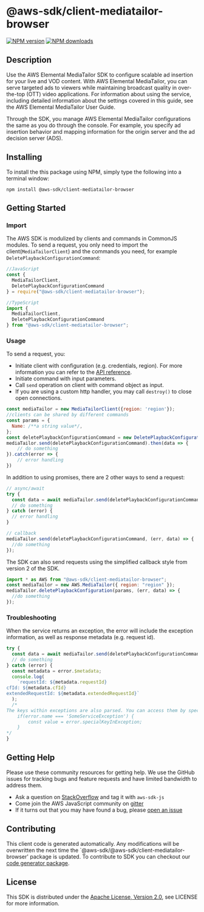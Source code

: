 # @aws-sdk/client-mediatailor-browser

[![NPM version](https://img.shields.io/npm/v/@aws-sdk/client-mediatailor-browser/preview.svg)](https://www.npmjs.com/package/@aws-sdk/client-mediatailor-browser)
[![NPM downloads](https://img.shields.io/npm/dm/@aws-sdk/client-mediatailor-browser.svg)](https://www.npmjs.com/package/@aws-sdk/client-mediatailor-browser)

## Description

<p>Use the AWS Elemental MediaTailor SDK to configure scalable ad insertion for your live and VOD content. With AWS Elemental MediaTailor, you can serve targeted ads to viewers while maintaining broadcast quality in over-the-top (OTT) video applications. For information about using the service, including detailed information about the settings covered in this guide, see the AWS Elemental MediaTailor User Guide.<p>Through the SDK, you manage AWS Elemental MediaTailor configurations the same as you do through the console. For example, you specify ad insertion behavior and mapping information for the origin server and the ad decision server (ADS).</p>

## Installing

To install the this package using NPM, simply type the following into a terminal window:

```
npm install @aws-sdk/client-mediatailor-browser
```

## Getting Started

### Import

The AWS SDK is modulized by clients and commands in CommonJS modules. To send a request, you only need to import the client(`MediaTailorClient`) and the commands you need, for example `DeletePlaybackConfigurationCommand`:

```javascript
//JavaScript
const {
  MediaTailorClient,
  DeletePlaybackConfigurationCommand
} = require("@aws-sdk/client-mediatailor-browser");
```

```javascript
//TypeScript
import {
  MediaTailorClient,
  DeletePlaybackConfigurationCommand
} from "@aws-sdk/client-mediatailor-browser";
```

### Usage

To send a request, you:

- Initiate client with configuration (e.g. credentials, region). For more information you can refer to the [API reference][].
- Initiate command with input parameters.
- Call `send` operation on client with command object as input.
- If you are using a custom http handler, you may call `destroy()` to close open connections.

```javascript
const mediaTailor = new MediaTailorClient({region: 'region'});
//clients can be shared by different commands
const params = {
  Name: /**a string value*/,
};
const deletePlaybackConfigurationCommand = new DeletePlaybackConfigurationCommand(params);
mediaTailor.send(deletePlaybackConfigurationCommand).then(data => {
    // do something
}).catch(error => {
    // error handling
})
```

In addition to using promises, there are 2 other ways to send a request:

```javascript
// async/await
try {
  const data = await mediaTailor.send(deletePlaybackConfigurationCommand);
  // do something
} catch (error) {
  // error handling
}
```

```javascript
// callback
mediaTailor.send(deletePlaybackConfigurationCommand, (err, data) => {
  //do something
});
```

The SDK can also send requests using the simplified callback style from version 2 of the SDK.

```javascript
import * as AWS from "@aws-sdk/client-mediatailor-browser";
const mediaTailor = new AWS.MediaTailor({ region: "region" });
mediaTailor.deletePlaybackConfiguration(params, (err, data) => {
  //do something
});
```

### Troubleshooting

When the service returns an exception, the error will include the exception information, as well as response metadata (e.g. request id).

```javascript
try {
  const data = await mediaTailor.send(deletePlaybackConfigurationCommand);
  // do something
} catch (error) {
  const metadata = error.$metadata;
  console.log(
    `requestId: ${metadata.requestId}
cfId: ${metadata.cfId}
extendedRequestId: ${metadata.extendedRequestId}`
  );
  /*
The keys within exceptions are also parsed. You can access them by specifying exception names:
    if(error.name === 'SomeServiceException') {
        const value = error.specialKeyInException;
    }
*/
}
```

## Getting Help

Please use these community resources for getting help. We use the GitHub issues for tracking bugs and feature requests and have limited bandwidth to address them.

- Ask a question on [StackOverflow](https://stackoverflow.com/questions/tagged/aws-sdk-js) and tag it with `aws-sdk-js`
- Come join the AWS JavaScript community on [gitter](https://gitter.im/aws/aws-sdk-js-v3)
- If it turns out that you may have found a bug, please [open an issue](https://github.com/aws/aws-sdk-js-v3/issues)

## Contributing

This client code is generated automatically. Any modifications will be overwritten the next time the `@aws-sdk/@aws-sdk/client-mediatailor-browser' package is updated. To contribute to SDK you can checkout our [code generator package][].

## License

This SDK is distributed under the
[Apache License, Version 2.0](http://www.apache.org/licenses/LICENSE-2.0),
see LICENSE for more information.

[code generator package]: https://github.com/aws/aws-sdk-js-v3/tree/master/packages/service-types-generator
[api reference]: https://docs.aws.amazon.com/AWSJavaScriptSDK/latest/
